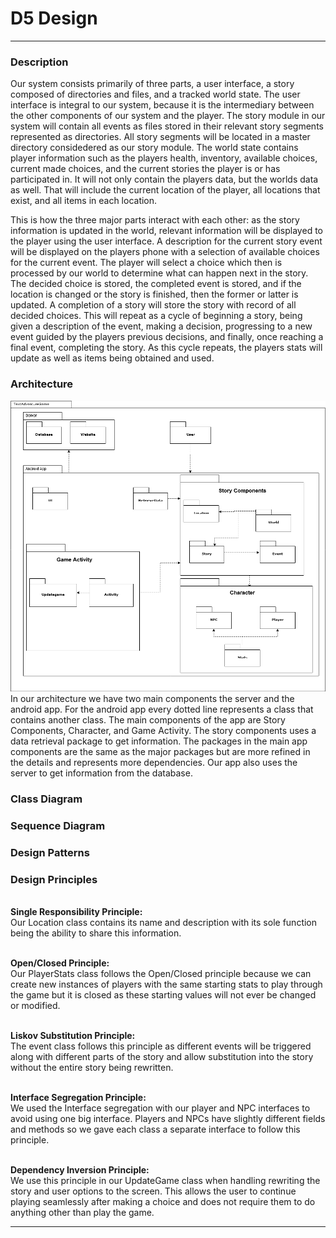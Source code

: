 # D5 Design
---

### Description
  Our system consists primarily of three parts, a user interface, a story composed of directories and files, and a tracked world state. The user interface is integral to our system, because it is the intermediary between the other components of our system and the player. The story module in our system will contain all events as files stored in their relevant story segments represented as directories. All story segments will be located in a master directory considedered as our story module. The world state contains player information such as the players health, inventory, available choices, current made choices, and the current stories the player is or has participated in. It will not only contain the players data, but the worlds data as well. That will include the current location of the player, all locations that exist, and all items in each location.

  This is how the three major parts interact with each other: as the story information is updated in the world, relevant information will be displayed to the player using the user interface. A description for the current story event will be displayed on the players phone with a selection of available choices for the current event. The player will select a choice which then is processed by our world to determine what can happen next in the story. The decided choice is stored, the completed event is stored, and if the location is changed or the story is finished, then the former or latter is updated. A completion of a story will store the story with record of all decided choices. This will repeat as a cycle of beginning a story, being given a description of the event, making a decision, progressing to a new event guided by the players previous decisions, and finally, once reaching a final event, completing the story. As this cycle repeats, the players stats will update as well as items being obtained and used.

### Architecture

![Architecture](/Deliverables/art.png)
In our architecture we have two main components the server and the android app. For the android app every dotted line represents a  class that contains another class. The main components of the app are Story Components, Character, and Game Activity. The story components uses a data retrieval package to get information. The packages in the main app components are the same as the major packages but are more refined in the details and represents more dependencies. Our app also uses the server to get information from the database. 


### Class Diagram

### Sequence Diagram

### Design Patterns

### Design Principles
  <br/>**Single Responsibility Principle:**
  <br/>Our Location class contains its name and description with its sole function being the ability to share this information.

  <br/>**Open/Closed Principle:**
  <br/>Our PlayerStats class follows the Open/Closed principle because we can create new instances of players with the same starting stats to play through the game but it is closed as these starting values will not ever be changed or modified.

  <br/>**Liskov Substitution Principle:**
  <br/> The event class follows this principle as different events will be triggered along with different parts of the story and allow substitution into the story without the entire story being rewritten.

  <br/>**Interface Segregation Principle:**
  <br/>We used the Interface segregation with our player and NPC interfaces to avoid using one big interface. Players and NPCs have slightly different fields and methods so we gave each class a separate interface to follow this principle.

  <br/>**Dependency Inversion Principle:**
  <br/>We use this principle in our UpdateGame class when handling rewriting the story and user options to the screen. This allows the user to continue playing seamlessly after making a choice and does not require them to do anything other than play the game.

---
